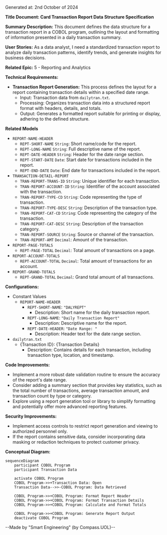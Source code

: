 Generated at: 2nd October of 2024

**Title Document: Card Transaction Report Data Structure Specification**

**Summary Description:**
This document defines the data structure for a transaction report in a COBOL program, outlining the layout and formatting of information presented in a daily transaction summary.

**User Stories:**
As a data analyst, I need a standardized transaction report to analyze daily transaction patterns, identify trends, and generate insights for business decisions.

**Related Epic:** 5 - Reporting and Analytics

**Technical Requirements:**

- **Transaction Report Generation:** This process defines the layout for a report containing transaction details within a specified date range.
  - Input: Transaction data from `dailytran.txt`.
  - Processing:  Organizes transaction data into a structured report format with headers, details, and totals.
  - Output: Generates a formatted report suitable for printing or display, adhering to the defined structure.

**Related Models**

- `REPORT-NAME-HEADER`
  - `REPT-SHORT-NAME` `String`: Short name/code for the report. 
  - `REPT-LONG-NAME` `String`: Full descriptive name of the report. 
  - `REPT-DATE-HEADER` `String`:  Header for the date range section.
  - `REPT-START-DATE` `Date`: Start date for transactions included in the report. 
  - `REPT-END-DATE` `Date`: End date for transactions included in the report. 
- `TRANSACTION-DETAIL-REPORT`
  - `TRAN-REPORT-TRANS-ID` `String`: Unique identifier for each transaction. 
  - `TRAN-REPORT-ACCOUNT-ID` `String`: Identifier of the account associated with the transaction. 
  - `TRAN-REPORT-TYPE-CD` `String`: Code representing the type of transaction. 
  - `TRAN-REPORT-TYPE-DESC` `String`: Description of the transaction type. 
  - `TRAN-REPORT-CAT-CD` `String`: Code representing the category of the transaction. 
  - `TRAN-REPORT-CAT-DESC` `String`: Description of the transaction category. 
  - `TRAN-REPORT-SOURCE` `String`: Source or channel of the transaction. 
  - `TRAN-REPORT-AMT` `Decimal`: Amount of the transaction. 
- `REPORT-PAGE-TOTALS`
  - `REPT-PAGE-TOTAL` `Decimal`: Total amount of transactions on a page. 
- `REPORT-ACCOUNT-TOTALS`
  - `REPT-ACCOUNT-TOTAL` `Decimal`: Total amount of transactions for an account. 
- `REPORT-GRAND-TOTALS`
  - `REPT-GRAND-TOTAL` `Decimal`: Grand total amount of all transactions. 

**Configurations:**

- Constant Values
  - `REPORT-NAME-HEADER`
    - `REPT-SHORT-NAME`: `"DALYREPT"`
	    - Description: Short name for the daily transaction report.
    - `REPT-LONG-NAME`: `"Daily Transaction Report"`
	    - Description: Descriptive name for the report.
    - `REPT-DATE-HEADER`: `"Date Range: "`
	    - Description: Header text for the date range section.
- `dailytran.txt`
  - {Transaction ID}: {Transaction Details}
    - Description: Contains details for each transaction, including transaction type, location, and timestamp.

**Code Improvements:**
- Implement a more robust date validation routine to ensure the accuracy of the report's date range.
- Consider adding a summary section that provides key statistics, such as the total number of transactions, average transaction amount, and transaction count by type or category.
- Explore using a report generation tool or library to simplify formatting and potentially offer more advanced reporting features.

**Security Improvements:**
- Implement access controls to restrict report generation and viewing to authorized personnel only.
- If the report contains sensitive data, consider incorporating data masking or redaction techniques to protect customer privacy.

**Conceptual Diagram:**

```mermaid
sequenceDiagram
    participant COBOL Program
    participant Transaction Data

    activate COBOL Program
    COBOL Program->>+Transaction Data: Open
    Transaction Data-->>-COBOL Program: Data Retrieved

    COBOL Program->>+COBOL Program: Format Report Header
    COBOL Program->>+COBOL Program: Format Transaction Details
    COBOL Program->>+COBOL Program: Calculate and Format Totals

    COBOL Program->>+COBOL Program: Generate Report Output
    deactivate COBOL Program
```

--Made by "Smart Engineering" (by Compass.UOL)--